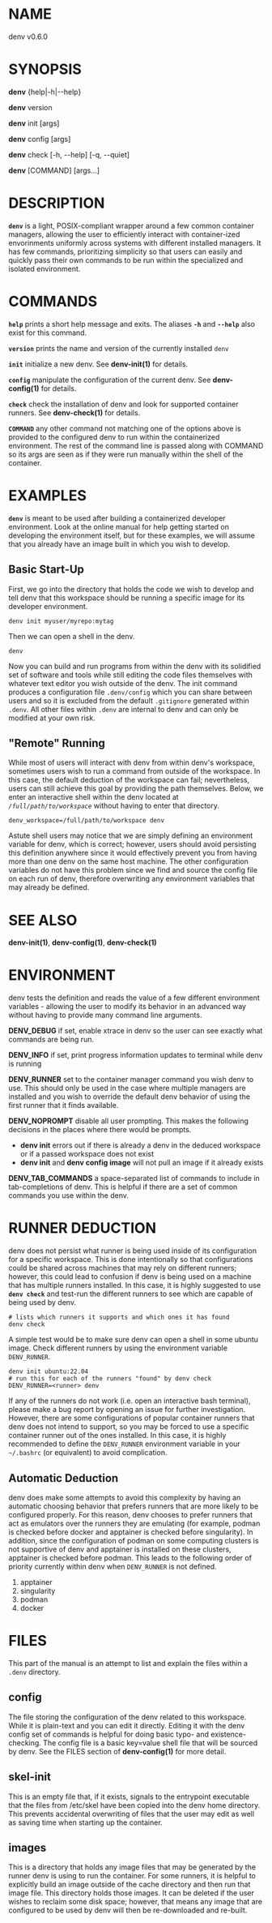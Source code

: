 # NAME

denv v0.6.0

# SYNOPSIS

**denv** {help|-h|--help}

**denv** version

**denv** init [args]

**denv** config [args]

**denv** check [-h, --help] [-q, --quiet]

**denv** [COMMAND] [args...]

# DESCRIPTION

**`denv`** is a light, POSIX-compliant wrapper around a few common container managers,
allowing the user to efficiently interact with container-ized envorinments uniformly
across systems with different installed managers. It has few commands, prioritizing
simplicity so that users can easily and quickly pass their own commands to be run
within the specialized and isolated environment.

# COMMANDS

**`help`** prints a short help message and exits. The aliases **`-h`** and **`--help`**
           also exist for this command.

**`version`** prints the name and version of the currently installed `denv`

**`init`** initialize a new denv. See **denv-init(1)** for details.

**`config`** manipulate the configuration of the current denv. See **denv-config(1)** for details.

**`check`** check the installation of denv and look for supported container runners. See **denv-check(1)** for details.

**`COMMAND`** any other command not matching one of the options above is provided to the
              configured denv to run within the containerized environment. The rest of the
              command line is passed along with COMMAND so its args are seen as if they
              were run manually within the shell of the container.

# EXAMPLES

**`denv`** is meant to be used after building a containerized developer environment. Look at the
online manual for help getting started on developing the environment itself, but for these examples,
we will assume that you already have an image built in which you wish to develop.

## Basic Start-Up

First, we go into the directory that holds the code we wish to develop and tell denv that this
workspace should be running a specific image for its developer environment.

    denv init myuser/myrepo:mytag

Then we can open a shell in the denv.

    denv

Now you can build and run programs from within the denv with its solidified set of software
and tools while still editing the code files themselves with whatever text editor you wish
outside of the denv. The init command produces a configuration file `.denv/config` which you
can share between users and so it is excluded from the default `.gitignore` generated within
`.denv`. All other files within `.denv` are internal to denv and can only be modified at
your own risk.

## "Remote" Running

While most of users will interact with denv from within denv's workspace, sometimes users
wish to run a command from outside of the workspace. In this case, the default deduction
of the workspace can fail; nevertheless, users can still achieve this goal by providing
the path themselves. Below, we enter an interactive shell within the denv located at
*`/full/path/to/workspace`* without having to enter that directory.

    denv_workspace=/full/path/to/workspace denv

Astute shell users may notice that we are simply defining an environment variable for denv,
which is correct; however, users should avoid persisting this definition anywhere since it
would effectively prevent you from having more than one denv on the same host machine.
The other configuration variables do not have this problem since we find and source the
config file on each run of denv, therefore overwriting any environment variables that may
already be defined.

# SEE ALSO

**denv-init(1)**, **denv-config(1)**, **denv-check(1)**

# ENVIRONMENT

denv tests the definition and reads the value of a few different environment variables - allowing the user
to modify its behavior in an advanced way without having to provide many command line arguments.

  **DENV_DEBUG** if set, enable xtrace in denv so the user can see exactly what commands are being run.

  **DENV_INFO** if set, print progress information updates to terminal while denv is running

  **DENV_RUNNER** set to the container manager command you wish denv to use. This should only be used in
  the case where multiple managers are installed and you wish to override the default denv behavior of
  using the first runner that it finds available.

  **DENV_NOPROMPT** disable all user prompting. This makes the following decisions in the places
  where there would be prompts.

  - **denv init** errors out if there is already a denv in the deduced workspace or if a passed workspace
    does not exist
  - **denv init** and **denv config image** will not pull an image if it already exists

  **DENV_TAB_COMMANDS** a space-separated list of commands to include in tab-completions of denv.
  This is helpful if there are a set of common commands you use within the denv.

# RUNNER DEDUCTION

denv does not persist what runner is being used inside of its configuration for a specific workspace.
This is done intentionally so that configurations could be shared across machines that may rely on
different runners; however, this could lead to confusion if denv is being used on a machine that has
multiple runners installed. In this case, it is highly suggested to use **`denv check`** and test-run
the different runners to see which are capable of being used by denv.

    # lists which runners it supports and which ones it has found
    denv check

A simple test would be to make sure denv can open a shell in some ubuntu image.
Check different runners by using the environment variable `DENV_RUNNER`.

    denv init ubuntu:22.04
    # run this for each of the runners "found" by denv check
    DENV_RUNNER=<runner> denv

If any of the runners do not work (i.e. open an interactive bash terminal),
please make a bug report by opening an issue for further investigation.
However, there are some configurations of popular container runners that denv
does not intend to support, so you may be forced to use a specific container runner
out of the ones installed. In this case, it is highly recommended to define the `DENV_RUNNER`
environment variable in your `~/.bashrc` (or equivalent) to avoid complication.

## Automatic Deduction

denv does make some attempts to avoid this complexity by having an automatic choosing behavior
that prefers runners that are more likely to be configured properly. For this reason, denv
chooses to prefer runners that act as emulators over the runners they are emulating
(for example, podman is checked before docker and apptainer is checked before singularity).
In addition, since the configuration of podman on some computing clusters is not supportive
of denv and apptainer is installed on these clusters, apptainer is checked before podman.
This leads to the following order of priority currently within denv when `DENV_RUNNER`
is not defined.

1. apptainer
2. singularity
3. podman
4. docker

# FILES

This part of the manual is an attempt to list and explain the files within a `.denv` directory.

## config

The file storing the configuration of the denv related to this workspace.
While it is plain-text and you can edit it directly. Editing it with the denv config set of commands
is helpful for doing basic typo- and existence- checking. The config file is a basic key=value shell
file that will be sourced by denv. See the FILES section of **denv-config(1)** for more detail.

## skel-init

This is an empty file that, if it exists, signals to the entrypoint executable that the files from /etc/skel have
been copied into the denv home directory. This prevents accidental overwriting of files that the user may edit as
well as saving time when starting up the container.

## images

This is a directory that holds any image files that may be generated by the runner denv is using to run the container.
For some runners, it is helpful to explicitly build an image outside of the cache directory and then run that image
file. This directory holds those images. It can be deleted if the user wishes to reclaim some disk space; however, that
means any image that are configured to be used by denv will then be re-downloaded and re-built.
